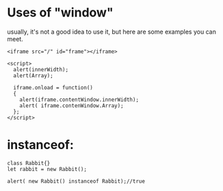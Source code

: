 
# Uses of "window"

usually, it's not a good idea to use it, but here are some examples you can meet.

```
<iframe src="/" id="frame"></iframe>

<script>
  alert(innerWidth);
  alert(Array);
  
  iframe.onload = function()
  {
    alert(iframe.contentWindow.innerWidth);
    alert( iframe.contenWindow.Array);
  };
</script>
```

# instanceof:

```
class Rabbit{}
let rabbit = new Rabbit();

alert( new Rabbit() instanceof Rabbit);//true
```
